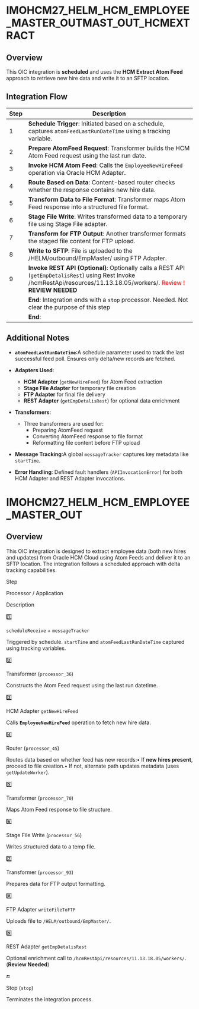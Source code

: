 # IMOHCM27_HELM_HCM_EMPLOYEE_MASTER_OUTMAST_OUT_HCMEXTRACT
## Overview
This OIC integration is **scheduled** and uses the **HCM Extract Atom Feed** approach to retrieve new hire data and write it to an SFTP location.

## Integration Flow
| Step  | Description                                                                                                                                        |
| ----- | -------------------------------------------------------------------------------------------------------------------------------------------------- |
| 1 | **Schedule Trigger**: Initiated based on a schedule, captures `atomFeedLastRunDateTime` using a tracking variable.       |
| 2 | **Prepare AtomFeed Request**: Transformer builds the HCM Atom Feed request using the last run date.                       |
| 3 | **Invoke HCM Atom Feed**: Calls the `EmployeeNewHireFeed` operation via Oracle HCM Adapter.                           |
| 4 | **Route Based on Data**: Content-based router checks whether the response contains new hire data.                         |
| 5 | **Transform Data to File Format**: Transformer maps Atom Feed response into a structured file format.                     |
| 6 | **Stage File Write**: Writes transformed data to a temporary file using Stage File adapter.                               |
| 7 | **Transform for FTP Output**: Another transformer formats the staged file content for FTP upload.                         |
| 8 | **Write to SFTP**: File is uploaded to the /HELM/outbound/EmpMaster/ using FTP Adapter.                                  |
| 9 | **Invoke REST API (Optional)**: Optionally calls a REST API (`getEmpDetalisRest`) using Rest Invoke /hcmRestApi/resources/11.13.18.05/workers/.  <font color='red'>Review !</font> **REVIEW NEEDED**
|    | **End**: Integration ends with a `stop` processor.   Needed. Not clear the purpose of this step</font>
|    | **End**:                                                                                      |

## Additional Notes

- **`atomFeedLastRunDateTime`**:A schedule parameter used to track the last successful feed poll. Ensures only delta/new records are fetched.
- **Adapters Used**:

  - **HCM Adapter** (`getNewHireFeed`) for Atom Feed extraction
  - **Stage File Adapter** for temporary file creation
  - **FTP Adapter** for final file delivery
  - **REST Adapter** (`getEmpDetalisRest`) for optional data enrichment
- **Transformers**:
  - Three transformers are used for:
    - Preparing AtomFeed request
    - Converting AtomFeed response to file format
    - Reformatting file content before FTP upload
- **Message Tracking**:A global `messageTracker` captures key metadata like `startTime`.
- **Error Handling**:
  Defined fault handlers (`APIInvocationError`) for both HCM Adapter and REST Adapter invocations.

# IMOHCM27_HELM_HCM_EMPLOYEE_MASTER_OUT
## Overview
This OIC integration is designed to extract employee data (both new hires and updates) from Oracle HCM Cloud using Atom Feeds and deliver it to an SFTP location. The integration follows a scheduled approach with delta tracking capabilities.

Step

Processor / Application

Description

1️⃣

`scheduleReceive` + `messageTracker`

Triggered by schedule. `startTime` and `atomFeedLastRunDateTime` captured using tracking variables.

2️⃣

Transformer (`processor_36`)

Constructs the Atom Feed request using the last run datetime.

3️⃣

HCM Adapter `getNewHireFeed`

Calls **`EmployeeNewHireFeed`** operation to fetch new hire data.

4️⃣

Router (`processor_45`)

Routes data based on whether feed has new records:• If **new hires present**, proceed to file creation.• If not, alternate path updates metadata (uses `getUpdateWorker`).

5️⃣

Transformer (`processor_70`)

Maps Atom Feed response to file structure.

6️⃣

Stage File Write (`processor_56`)

Writes structured data to a temp file.

7️⃣

Transformer (`processor_93`)

Prepares data for FTP output formatting.

8️⃣

FTP Adapter `writeFileToFTP`

Uploads file to `/HELM/outbound/EmpMaster/`.

9️⃣

REST Adapter `getEmpDetalisRest`

Optional enrichment call to `/hcmRestApi/resources/11.13.18.05/workers/`. (**Review Needed**)

🔚

Stop (`stop`)

Terminates the integration process.
<!--stackedit_data:
eyJoaXN0b3J5IjpbMjA4ODg3MDk3MywtMTE2MzAxNzEzNywzNj
AwODM0NDIsLTEwNzgyNjA3MDUsMTQxNTM0ODgxNSwtMTExNDg3
NjY1MSwtODI3OTQ1Njg2LC02MjIxNDQ3MTFdfQ==
-->